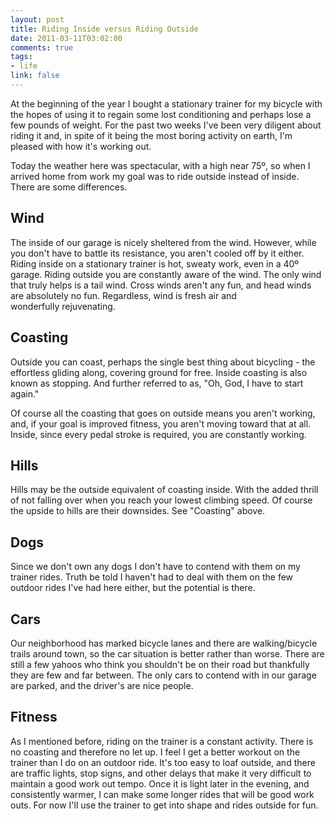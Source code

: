 ```yaml
--- 
layout: post
title: Riding Inside versus Riding Outside
date: 2011-03-11T03:02:00
comments: true
tags:
- life
link: false
---
```

At the beginning of the year I bought a stationary trainer for my bicycle with the hopes of using it to regain some lost conditioning and perhaps lose a few pounds of weight. For the past two weeks I've been very diligent about riding it and, in spite of it being the most boring activity on earth, I'm pleased with how it's working out.

Today the weather here was spectacular, with a high near 75º, so when I arrived home from work my goal was to ride outside instead of inside. There are some differences.
## Wind
The inside of our garage is nicely sheltered from the wind. However, while you don't have to battle its resistance, you aren't cooled off by it either. Riding inside on a stationary trainer is hot, sweaty work, even in a 40º garage. Riding outside you are constantly aware of the wind. The only wind that truly helps is a tail wind. Cross winds aren't any fun, and head winds are absolutely no fun. Regardless, wind is fresh air and wonderfully rejuvenating.
## Coasting
Outside you can coast, perhaps the single best thing about bicycling - the effortless gliding along, covering ground for free. Inside coasting is also known as stopping. And further referred to as, "Oh, God, I have to start again."

Of course all the coasting that goes on outside means you aren't working, and, if your goal is improved fitness, you aren't moving toward that at all. Inside, since every pedal stroke is required, you are constantly working.
## Hills
Hills may be the outside equivalent of coasting inside. With the added thrill of not falling over when you reach your lowest climbing speed. Of course the upside to hills are their downsides. See "Coasting" above.
## Dogs
Since we don't own any dogs I don't have to contend with them on my trainer rides. Truth be told I haven't had to deal with them on the few outdoor rides I've had here either, but the potential is there.
## Cars
Our neighborhood has marked bicycle lanes and there are walking/bicycle trails around town, so the car situation is better rather than worse. There are still a few yahoos who think you shouldn't be on their road but thankfully they are few and far between. The only cars to contend with in our garage are parked, and the driver's are nice people.
## Fitness
As I mentioned before, riding on the trainer is a constant activity. There is no coasting and therefore no let up. I feel I get a better workout on the trainer than I do on an outdoor ride. It's too easy to loaf outside, and there are traffic lights, stop signs, and other delays that make it very difficult to maintain a good work out tempo. Once it is light later in the evening, and consistently warmer, I can make some longer rides that will be good work outs. For now I'll use the trainer to get into shape and rides outside for fun.
